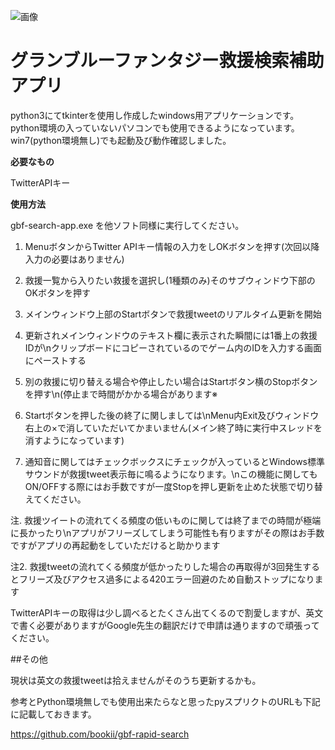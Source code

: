 
![画像](https://imgur.com/HqnzXZl.jpg)


# グランブルーファンタジー救援検索補助アプリ

python3にてtkinterを使用し作成したwindows用アプリケーションです。
python環境の入っていないパソコンでも使用できるようになっています。
win7(python環境無し)でも起動及び動作確認しました。 

**必要なもの**

TwitterAPIキー

**使用方法**

gbf-search-app.exe を他ソフト同様に実行してください。


1. MenuボタンからTwitter APIキー情報の入力をしOKボタンを押す(次回以降入力の必要はありません)

2. 救援一覧から入りたい救援を選択し(1種類のみ)そのサブウィンドウ下部のOKボタンを押す

3. メインウィンドウ上部のStartボタンで救援tweetのリアルタイム更新を開始

4. 更新されメインウィンドウのテキスト欄に表示された瞬間には1番上の救援IDが\nクリップボードにコピーされているのでゲーム内のIDを入力する画面にペーストする

5. 別の救援に切り替える場合や停止したい場合はStartボタン横のStopボタンを押す\n(停止まで時間がかかる場合があります※

6. Startボタンを押した後の終了に関しましては\nMenu内Exit及びウィンドウ右上の×で消していただいてかまいません(メイン終了時に実行中スレッドを消すようになっています)

7. 通知音に関してはチェックボックスにチェックが入っているとWindows標準サウンドが救援tweet表示毎に鳴るようになります。\nこの機能に関してもON/OFFする際にはお手数ですが一度Stopを押し更新を止めた状態で切り替えてください。


注. 救援ツイートの流れてくる頻度の低いものに関しては終了までの時間が極端に長かったり\nアプリがフリーズしてしまう可能性も有りますがその際はお手数ですがアプリの再起動をしていただけると助かります

注2. 救援tweetの流れてくる頻度が低かったりした場合の再取得が3回発生するとフリーズ及びアクセス過多による420エラー回避のため自動ストップになります

TwitterAPIキーの取得は少し調べるとたくさん出てくるので割愛しますが、英文で書く必要がありますがGoogle先生の翻訳だけで申請は通りますので頑張ってください。

##その他

現状は英文の救援tweetは拾えませんがそのうち更新するかも。

参考とPython環境無しでも使用出来たらなと思ったpyスプリクトのURLも下記に記載しておきます。

https://github.com/bookii/gbf-rapid-search
